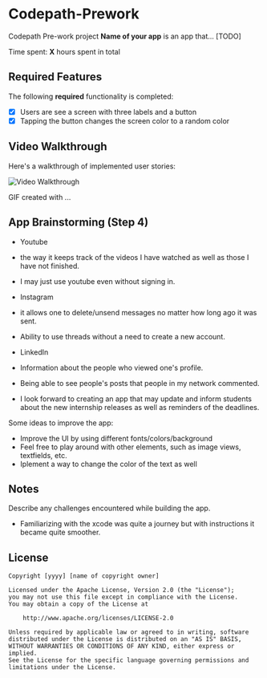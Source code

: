 # Codepath-Prework
Codepath Pre-work project
**Name of your app** is an app that... [TODO] 

Time spent: **X** hours spent in total

## Required Features

The following **required** functionality is completed:

- [x] Users are see a screen with three labels and a button
- [x] Tapping the button changes the screen color to a random color
 
## Video Walkthrough

Here's a walkthrough of implemented user stories:

<img src='http://i.imgur.com/link/to/your/gif/file.gif' title='Video Walkthrough' width='' alt='Video Walkthrough' />

<!-- Replace this with whatever GIF tool you used! -->
GIF created with ...  
<!-- Recommended tools:
[Kap](https://getkap.co/) for macOS
[ScreenToGif](https://www.screentogif.com/) for Windows
[peek](https://github.com/phw/peek) for Linux. -->

## App Brainstorming (Step 4)
-  Youtube
- the way it keeps track of the videos I have watched as well as those I have not finished.
- I may just use youtube even without signing in.

- Instagram
- it allows one to delete/unsend messages no matter how long ago it was sent.
- Ability to use threads without a need to create a new account.

- LinkedIn
- Information about the people who viewed one's profile.
- Being able to see people's posts that people in my network commented.

- I look forward to creating an app that may update and inform students about the new internship releases as well as reminders of the deadlines.

Some ideas to improve the app:
- Improve the UI by using different fonts/colors/background
- Feel free to play around with other elements, such as image views, textfields, etc.
- Iplement a way to change the color of the text as well




## Notes

Describe any challenges encountered while building the app.
- Familiarizing with the xcode was quite a journey but with instructions it became quite smoother.

## License

    Copyright [yyyy] [name of copyright owner]

    Licensed under the Apache License, Version 2.0 (the "License");
    you may not use this file except in compliance with the License.
    You may obtain a copy of the License at

        http://www.apache.org/licenses/LICENSE-2.0

    Unless required by applicable law or agreed to in writing, software
    distributed under the License is distributed on an "AS IS" BASIS,
    WITHOUT WARRANTIES OR CONDITIONS OF ANY KIND, either express or implied.
    See the License for the specific language governing permissions and
    limitations under the License.
